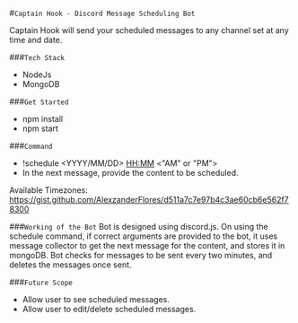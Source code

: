 #`Captain Hook - Discord Message Scheduling Bot`

Captain Hook will send your scheduled messages to any channel set at any time and date.

###`Tech Stack`

-   NodeJs
-   MongoDB

###`Get Started`

-   npm install
-   npm start

###`Command`

-   !schedule <Channel Tag> <YYYY/MM/DD> <HH:MM> <"AM" or "PM"> <Timezone>
-   In the next message, provide the content to be scheduled.

Available Timezones: https://gist.github.com/AlexzanderFlores/d511a7c7e97b4c3ae60cb6e562f78300

###`Working of the Bot`
Bot is designed using discord.js. On using the schedule command, if correct arguments are provided to the bot, it uses message collector to get the next message for the content, and stores it in mongoDB. Bot checks for messages to be sent every two minutes, and deletes the messages once sent.

###`Future Scope`

-   Allow user to see scheduled messages.
-   Allow user to edit/delete scheduled messages.
